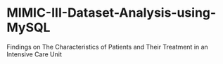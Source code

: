 # MIMIC-III-Dataset-Analysis-using-MySQL
Findings on The Characteristics of Patients and Their Treatment in an Intensive Care Unit 
